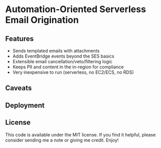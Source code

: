 # Automation-Oriented Serverless Email Origination 

## Features

* Sends templated emails with attachments
* Adds EventBridge events beyond the SES basics
* Extensible email cancellation/veto/filtering logic
* Keeps PII and content in the in-region for compliance
* Very inexpensive to run (serverless, no EC2/ECS, no RDS)

## Caveats

## Deployment

## License

This code is available under the MIT license. If you find it helpful, please consider sending me a note or giving me credit. Enjoy!
